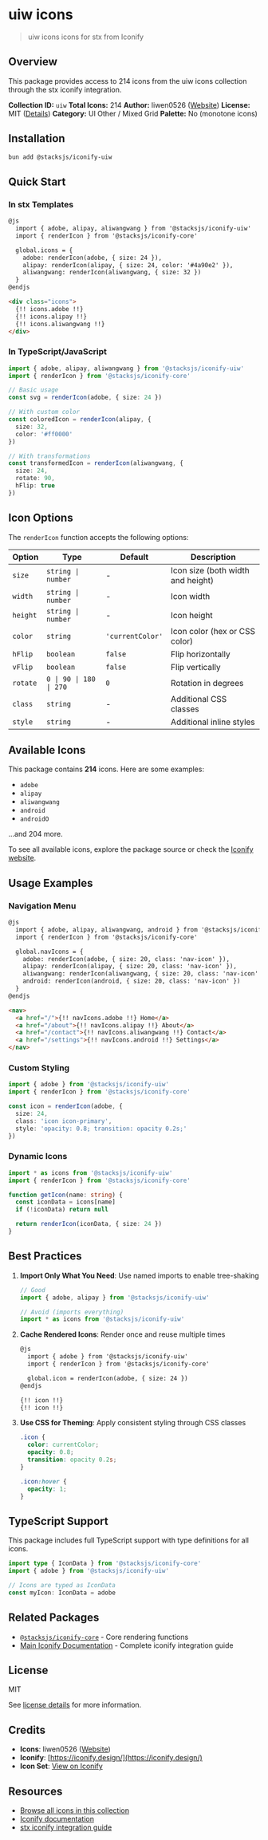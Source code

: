 # uiw icons

> uiw icons icons for stx from Iconify

## Overview

This package provides access to 214 icons from the uiw icons collection through the stx iconify integration.

**Collection ID:** `uiw`
**Total Icons:** 214
**Author:** liwen0526 ([Website](https://github.com/uiwjs/icons))
**License:** MIT ([Details](https://github.com/uiwjs/icons/blob/master/LICENSE))
**Category:** UI Other / Mixed Grid
**Palette:** No (monotone icons)

## Installation

```bash
bun add @stacksjs/iconify-uiw
```

## Quick Start

### In stx Templates

```html
@js
  import { adobe, alipay, aliwangwang } from '@stacksjs/iconify-uiw'
  import { renderIcon } from '@stacksjs/iconify-core'

  global.icons = {
    adobe: renderIcon(adobe, { size: 24 }),
    alipay: renderIcon(alipay, { size: 24, color: '#4a90e2' }),
    aliwangwang: renderIcon(aliwangwang, { size: 32 })
  }
@endjs

<div class="icons">
  {!! icons.adobe !!}
  {!! icons.alipay !!}
  {!! icons.aliwangwang !!}
</div>
```

### In TypeScript/JavaScript

```typescript
import { adobe, alipay, aliwangwang } from '@stacksjs/iconify-uiw'
import { renderIcon } from '@stacksjs/iconify-core'

// Basic usage
const svg = renderIcon(adobe, { size: 24 })

// With custom color
const coloredIcon = renderIcon(alipay, {
  size: 32,
  color: '#ff0000'
})

// With transformations
const transformedIcon = renderIcon(aliwangwang, {
  size: 24,
  rotate: 90,
  hFlip: true
})
```

## Icon Options

The `renderIcon` function accepts the following options:

| Option | Type | Default | Description |
|--------|------|---------|-------------|
| `size` | `string \| number` | - | Icon size (both width and height) |
| `width` | `string \| number` | - | Icon width |
| `height` | `string \| number` | - | Icon height |
| `color` | `string` | `'currentColor'` | Icon color (hex or CSS color) |
| `hFlip` | `boolean` | `false` | Flip horizontally |
| `vFlip` | `boolean` | `false` | Flip vertically |
| `rotate` | `0 \| 90 \| 180 \| 270` | `0` | Rotation in degrees |
| `class` | `string` | - | Additional CSS classes |
| `style` | `string` | - | Additional inline styles |

## Available Icons

This package contains **214** icons. Here are some examples:

- `adobe`
- `alipay`
- `aliwangwang`
- `android`
- `androidO`

...and 204 more.

To see all available icons, explore the package source or check the [Iconify website](https://icon-sets.iconify.design/uiw/).

## Usage Examples

### Navigation Menu

```html
@js
  import { adobe, alipay, aliwangwang, android } from '@stacksjs/iconify-uiw'
  import { renderIcon } from '@stacksjs/iconify-core'

  global.navIcons = {
    adobe: renderIcon(adobe, { size: 20, class: 'nav-icon' }),
    alipay: renderIcon(alipay, { size: 20, class: 'nav-icon' }),
    aliwangwang: renderIcon(aliwangwang, { size: 20, class: 'nav-icon' }),
    android: renderIcon(android, { size: 20, class: 'nav-icon' })
  }
@endjs

<nav>
  <a href="/">{!! navIcons.adobe !!} Home</a>
  <a href="/about">{!! navIcons.alipay !!} About</a>
  <a href="/contact">{!! navIcons.aliwangwang !!} Contact</a>
  <a href="/settings">{!! navIcons.android !!} Settings</a>
</nav>
```

### Custom Styling

```typescript
import { adobe } from '@stacksjs/iconify-uiw'
import { renderIcon } from '@stacksjs/iconify-core'

const icon = renderIcon(adobe, {
  size: 24,
  class: 'icon icon-primary',
  style: 'opacity: 0.8; transition: opacity 0.2s;'
})
```

### Dynamic Icons

```typescript
import * as icons from '@stacksjs/iconify-uiw'
import { renderIcon } from '@stacksjs/iconify-core'

function getIcon(name: string) {
  const iconData = icons[name]
  if (!iconData) return null

  return renderIcon(iconData, { size: 24 })
}
```

## Best Practices

1. **Import Only What You Need**: Use named imports to enable tree-shaking
   ```typescript
   // Good
   import { adobe, alipay } from '@stacksjs/iconify-uiw'

   // Avoid (imports everything)
   import * as icons from '@stacksjs/iconify-uiw'
   ```

2. **Cache Rendered Icons**: Render once and reuse multiple times
   ```html
   @js
     import { adobe } from '@stacksjs/iconify-uiw'
     import { renderIcon } from '@stacksjs/iconify-core'

     global.icon = renderIcon(adobe, { size: 24 })
   @endjs

   {!! icon !!}
   {!! icon !!}
   ```

3. **Use CSS for Theming**: Apply consistent styling through CSS classes
   ```css
   .icon {
     color: currentColor;
     opacity: 0.8;
     transition: opacity 0.2s;
   }

   .icon:hover {
     opacity: 1;
   }
   ```

## TypeScript Support

This package includes full TypeScript support with type definitions for all icons.

```typescript
import type { IconData } from '@stacksjs/iconify-core'
import { adobe } from '@stacksjs/iconify-uiw'

// Icons are typed as IconData
const myIcon: IconData = adobe
```

## Related Packages

- [`@stacksjs/iconify-core`](../iconify-core) - Core rendering functions
- [Main Iconify Documentation](../../docs/iconify.md) - Complete iconify integration guide

## License

MIT

See [license details](https://github.com/uiwjs/icons/blob/master/LICENSE) for more information.

## Credits

- **Icons**: liwen0526 ([Website](https://github.com/uiwjs/icons))
- **Iconify**: [https://iconify.design/](https://iconify.design/)
- **Icon Set**: [View on Iconify](https://icon-sets.iconify.design/uiw/)

## Resources

- [Browse all icons in this collection](https://icon-sets.iconify.design/uiw/)
- [Iconify documentation](https://iconify.design/docs/)
- [stx iconify integration guide](../../docs/iconify.md)
